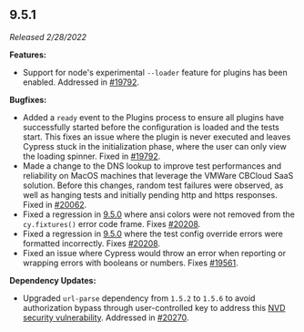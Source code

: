 ## 9.5.1

_Released 2/28/2022_

**Features:**

- Support for node's experimental `--loader` feature for plugins has been
  enabled. Addressed in
  [#19792](https://github.com/cypress-io/cypress/issues/19792).

**Bugfixes:**

- Added a `ready` event to the Plugins process to ensure all plugins have
  successfully started before the configuration is loaded and the tests start.
  This fixes an issue where the plugin is never executed and leaves Cypress
  stuck in the initialization phase, where the user can only view the loading
  spinner. Fixed in
  [#19792](https://github.com/cypress-io/cypress/issues/19792).
- Made a change to the DNS lookup to improve test performances and reliability
  on MacOS machines that leverage the VMWare CBCloud SaaS solution. Before this
  changes, random test failures were observed, as well as hanging tests and
  initially pending http and https responses. Fixed in
  [#20062](https://github.com/cypress-io/cypress/issues/20062).
- Fixed a regression in [9.5.0](/guides/references/changelog#9-5-0) where ansi
  colors were not removed from the `cy.fixtures()` error code frame. Fixes
  [#20208](https://github.com/cypress-io/cypress/issues/20208).
- Fixed a regression in [9.5.0](/guides/references/changelog#9-5-0) where the
  test config override errors were formatted incorrectly. Fixes
  [#20208](https://github.com/cypress-io/cypress/issues/20208).
- Fixed an issue where Cypress would throw an error when reporting or wrapping
  errors with booleans or numbers. Fixes
  [#19561](https://github.com/cypress-io/cypress/issues/19561).

**Dependency Updates:**

- Upgraded `url-parse` dependency from `1.5.2` to `1.5.6` to avoid authorization
  bypass through user-controlled key to address this
  [NVD security vulnerability](https://nvd.nist.gov/vuln/detail/CVE-2022-0512).
  Addressed in [#20270](https://github.com/cypress-io/cypress/issues/20270).
